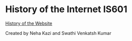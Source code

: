 # History of the Internet IS601

[History of the Website](http://kazi-kumar.eastus.azurecontainer.io)
 
Created by Neha Kazi
and Swathi Venkatsh Kumar
